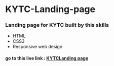 # KYTC-Landing-page
### Landing page for KYTC built by this skills
* HTML
* CSS3
* Responsive web design 
#### go to this live link : [KYTCLanding page](https://manar-abed.github.io/KYTC-Landing-page/)
